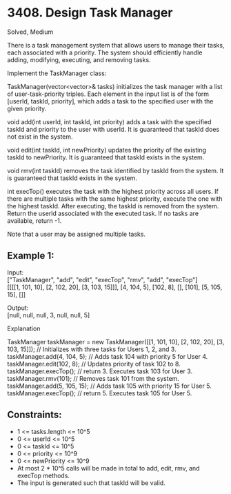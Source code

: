 # 3408. Design Task Manager
Solved, Medium

There is a task management system that allows users to manage their tasks, each associated with a priority. The system should efficiently handle adding, modifying, executing, and removing tasks.  

Implement the TaskManager class:  

TaskManager(vector<vector<int>>& tasks) initializes the task manager with a list of user-task-priority triples. Each element in the input list is of the form [userId, taskId, priority], which adds a task to the 
specified user with the given priority.  

void add(int userId, int taskId, int priority) adds a task with the specified taskId and priority to the user with userId. It is guaranteed that taskId does not exist in the system.  

void edit(int taskId, int newPriority) updates the priority of the existing taskId to newPriority. It is guaranteed that taskId exists in the system.  

void rmv(int taskId) removes the task identified by taskId from the system. It is guaranteed that taskId exists in the system.  

int execTop() executes the task with the highest priority across all users. If there are multiple tasks with the same highest priority, execute the 
one with the highest taskId. After executing, the taskId is removed from the system. Return the userId associated with the executed task. If no tasks are available, return -1.  

Note that a user may be assigned multiple tasks.  

 

Example 1:
---
Input:  
["TaskManager", "add", "edit", "execTop", "rmv", "add", "execTop"]  
[[[[1, 101, 10], [2, 102, 20], [3, 103, 15]]], [4, 104, 5], [102, 8], [], [101], [5, 105, 15], []] 

Output:  
[null, null, null, 3, null, null, 5]  

Explanation  

TaskManager taskManager = new TaskManager([[1, 101, 10], [2, 102, 20], [3, 103, 15]]); // Initializes with three tasks for Users 1, 2, and 3.  
taskManager.add(4, 104, 5); // Adds task 104 with priority 5 for User 4.  
taskManager.edit(102, 8); // Updates priority of task 102 to 8.  
taskManager.execTop(); // return 3. Executes task 103 for User 3.  
taskManager.rmv(101); // Removes task 101 from the system.  
taskManager.add(5, 105, 15); // Adds task 105 with priority 15 for User 5.  
taskManager.execTop(); // return 5. Executes task 105 for User 5.  
 

Constraints:
---
- 1 <= tasks.length <= 10^5
- 0 <= userId <= 10^5
- 0 <= taskId <= 10^5
- 0 <= priority <= 10^9
- 0 <= newPriority <= 10^9
- At most 2 * 10^5 calls will be made in total to add, edit, rmv, and execTop methods.
- The input is generated such that taskId will be valid.
